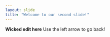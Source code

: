 ```yaml
---
layout: slide
title: "Welcome to our second slide!"
---
```

**Wicked edit here**
Use the left arrow to go back!
